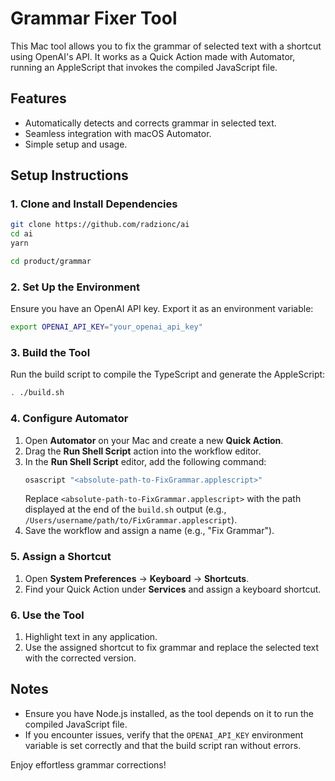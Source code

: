 # Grammar Fixer Tool

This Mac tool allows you to fix the grammar of selected text with a shortcut using OpenAI's API. It works as a Quick Action made with Automator, running an AppleScript that invokes the compiled JavaScript file.

## Features
- Automatically detects and corrects grammar in selected text.
- Seamless integration with macOS Automator.
- Simple setup and usage.

## Setup Instructions

### 1. Clone and Install Dependencies

```bash
git clone https://github.com/radzionc/ai
cd ai
yarn

cd product/grammar
```

### 2. Set Up the Environment
Ensure you have an OpenAI API key. Export it as an environment variable:

```bash
export OPENAI_API_KEY="your_openai_api_key"
```

### 3. Build the Tool
Run the build script to compile the TypeScript and generate the AppleScript:

```bash
. ./build.sh
```

### 4. Configure Automator

1. Open **Automator** on your Mac and create a new **Quick Action**.
2. Drag the **Run Shell Script** action into the workflow editor.
3. In the **Run Shell Script** editor, add the following command:
   ```bash
   osascript "<absolute-path-to-FixGrammar.applescript>"
   ```
   Replace `<absolute-path-to-FixGrammar.applescript>` with the path displayed at the end of the `build.sh` output (e.g., `/Users/username/path/to/FixGrammar.applescript`).
4. Save the workflow and assign a name (e.g., "Fix Grammar").

### 5. Assign a Shortcut
1. Open **System Preferences** → **Keyboard** → **Shortcuts**.
2. Find your Quick Action under **Services** and assign a keyboard shortcut.

### 6. Use the Tool
1. Highlight text in any application.
2. Use the assigned shortcut to fix grammar and replace the selected text with the corrected version.

## Notes
- Ensure you have Node.js installed, as the tool depends on it to run the compiled JavaScript file.
- If you encounter issues, verify that the `OPENAI_API_KEY` environment variable is set correctly and that the build script ran without errors.

Enjoy effortless grammar corrections!
